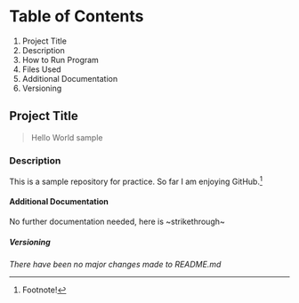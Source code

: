 # Table of Contents
1. Project Title 
2. Description 
3. How to Run Program 
4. Files Used 
5. Additional Documentation 
6. Versioning 

## Project Title
> Hello World sample 

### Description
This is a sample repository for practice. So far I am enjoying GitHub.[^1]
[^1]: Footnote!

#### Additional Documentation
No further documentation needed, here is ~strikethrough~

##### Versioning
*There have been no major changes made to README.md*

